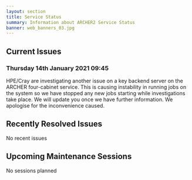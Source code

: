 ```yaml
---
layout: section
title: Service Status
summary: Information about ARCHER2 Service Status
banner: web_banners_03.jpg
---
```


## Current Issues

### Thursday 14th January 2021 09:45

HPE/Cray are investigating another issue on a key backend server on the ARCHER four-cabinet service. This is causing instability in running jobs on the system so we have stopped any new jobs starting while investigations take place. We will update you once we have further information. 
We apologise for the inconvenience caused.


## Recently Resolved Issues

No recent issues


## Upcoming Maintenance Sessions

No sessions planned
